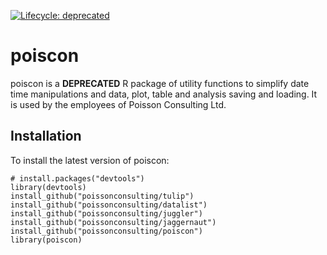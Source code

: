 
<!-- README.md is generated from README.Rmd. Please edit that file -->

[![Lifecycle:
deprecated](https://img.shields.io/badge/lifecycle-deprecated-orange.svg)](https://lifecycle.r-lib.org/articles/stages.html#deprecated)

# poiscon

poiscon is a **DEPRECATED** R package of utility functions to simplify
date time manipulations and data, plot, table and analysis saving and
loading. It is used by the employees of Poisson Consulting Ltd.

## Installation

To install the latest version of poiscon:

    # install.packages("devtools")
    library(devtools)
    install_github("poissonconsulting/tulip")
    install_github("poissonconsulting/datalist")
    install_github("poissonconsulting/juggler")
    install_github("poissonconsulting/jaggernaut")
    install_github("poissonconsulting/poiscon")
    library(poiscon)
